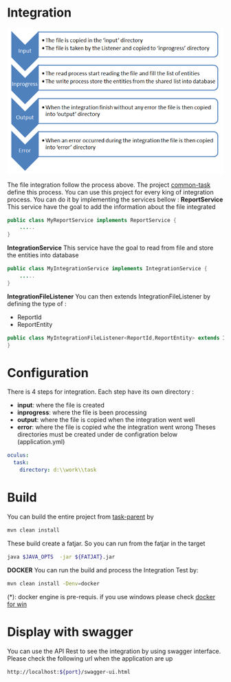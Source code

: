 # Integration 

![N|Solid](workflow.png)

The file integration follow the process above. The project [common-task](https://github.com/jyacine/integration/tree/master/task-parent/task-common) define this process.
You can use this project for every king of integration process. You can do it by implementing the services bellow :
**ReportService**
This service have the goal to add the information about the file integrated
```java
public class MyReportService implements ReportService {
    .....
}
```
**IntegrationService**
This service have the goal to read from file and store the entities into database
```java
public class MyIntegrationService implements IntegrationService {
    .....
}
```
**IntegrationFileListener**
You can then extends IntegrationFileListener by defining the type of :
* ReportId
* ReportEntity
```java
public class MyIntegrationFileListener<ReportId,ReportEntity> extends IntegrationFileListener {
}
```
# Configuration
There is 4 steps for integration. Each step have its own directory :
* **input**: where the file is created
* **inprogress**: where the file is been processing
* **output**: where the file is copied when the integration went well
* **error**: where the file is copied whe the integration went wrong
Theses directories must be created under de configration below (application.yml)
```yml
oculus:
  task:
    directory: d:\\work\\task
```

# Build 
You can build the entire project from [task-parent](https://github.com/jyacine/integration/tree/master/task-parent/) by 
```sh
mvn clean install
```
These build create a fatjar. So you can run from the fatjar in the target
```sh
java $JAVA_OPTS  -jar ${FATJAT}.jar
```
**DOCKER**
You can run the build and process the Integration Test by:
```sh
mvn clean install -Denv=docker
```
(*): docker engine is pre-requis. if you use windows please check [docker for win](https://docs.docker.com/docker-for-windows/install/)

# Display with swagger
You can use the API Rest to see the integration by using swagger interface. Please check the following url when the application are up
```sh
http://localhost:${port}/swagger-ui.html
```
